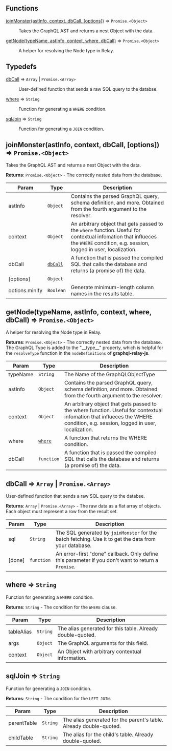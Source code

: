 ## Functions

<dl>
<dt><a href="#joinMonster">joinMonster(astInfo, context, dbCall, [options])</a> ⇒ <code>Promise.&lt;Object&gt;</code></dt>
<dd><p>Takes the GraphQL AST and returns a nest Object with the data.</p>
</dd>
<dt><a href="#getNode">getNode(typeName, astInfo, context, where, dbCall)</a> ⇒ <code>Promise.&lt;Object&gt;</code></dt>
<dd><p>A helper for resolving the Node type in Relay.</p>
</dd>
</dl>

## Typedefs

<dl>
<dt><a href="#dbCall">dbCall</a> ⇒ <code>Array</code> | <code>Promise.&lt;Array&gt;</code></dt>
<dd><p>User-defined function that sends a raw SQL query to the databse.</p>
</dd>
<dt><a href="#where">where</a> ⇒ <code>String</code></dt>
<dd><p>Function for generating a <code>WHERE</code> condition.</p>
</dd>
<dt><a href="#sqlJoin">sqlJoin</a> ⇒ <code>String</code></dt>
<dd><p>Function for generating a <code>JOIN</code> condition.</p>
</dd>
</dl>

<a name="joinMonster"></a>

## joinMonster(astInfo, context, dbCall, [options]) ⇒ <code>Promise.&lt;Object&gt;</code>
Takes the GraphQL AST and returns a nest Object with the data.

**Returns**: <code>Promise.&lt;Object&gt;</code> - The correctly nested data from the database.  

| Param | Type | Description |
| --- | --- | --- |
| astInfo | <code>Object</code> | Contains the parsed GraphQL query, schema definition, and more. Obtained from the fourth argument to the resolver. |
| context | <code>Object</code> | An arbitrary object that gets passed to the `where` function. Useful for contextual infomation that influeces the  `WHERE` condition, e.g. session, logged in user, localization. |
| dbCall | <code>[dbCall](#dbCall)</code> | A function that is passed the compiled SQL that calls the database and returns (a promise of) the data. |
| [options] | <code>Object</code> |  |
| options.minify | <code>Boolean</code> | Generate minimum-length column names in the results table. |

<a name="getNode"></a>

## getNode(typeName, astInfo, context, where, dbCall) ⇒ <code>Promise.&lt;Object&gt;</code>
A helper for resolving the Node type in Relay.

**Returns**: <code>Promise.&lt;Object&gt;</code> - The correctly nested data from the database. The GraphQL Type is added to the "\_\_type\_\_" property, which is helpful for the `resolveType` function in the `nodeDefinitions` of **graphql-relay-js**.  

| Param | Type | Description |
| --- | --- | --- |
| typeName | <code>String</code> | The Name of the GraphQLObjectType |
| astInfo | <code>Object</code> | Contains the parsed GraphQL query, schema definition, and more. Obtained from the fourth argument to the resolver. |
| context | <code>Object</code> | An arbitrary object that gets passed to the where function. Useful for contextual infomation that influeces the  WHERE condition, e.g. session, logged in user, localization. |
| where | <code>[where](#where)</code> | A function that returns the WHERE condition. |
| dbCall | <code>function</code> | A function that is passed the compiled SQL that calls the database and returns (a promise of) the data. |

<a name="dbCall"></a>

## dbCall ⇒ <code>Array</code> &#124; <code>Promise.&lt;Array&gt;</code>
User-defined function that sends a raw SQL query to the databse.

**Returns**: <code>Array</code> &#124; <code>Promise.&lt;Array&gt;</code> - The raw data as a flat array of objects. Each object must represent a row from the result set.  

| Param | Type | Description |
| --- | --- | --- |
| sql | <code>String</code> | The SQL generated by `joinMonster` for the batch fetching. Use it to get the data from your database. |
| [done] | <code>function</code> | An error-first "done" callback. Only define this parameter if you don't want to return a `Promise`. |

<a name="where"></a>

## where ⇒ <code>String</code>
Function for generating a `WHERE` condition.

**Returns**: <code>String</code> - The condition for the `WHERE` clause.  

| Param | Type | Description |
| --- | --- | --- |
| tableAlias | <code>String</code> | The alias generated for this table. Already double-quoted. |
| args | <code>Object</code> | The GraphQL arguments for this field. |
| context | <code>Object</code> | An Object with arbitrary contextual information. |

<a name="sqlJoin"></a>

## sqlJoin ⇒ <code>String</code>
Function for generating a `JOIN` condition.

**Returns**: <code>String</code> - The condition for the `LEFT JOIN`.  

| Param | Type | Description |
| --- | --- | --- |
| parentTable | <code>String</code> | The alias generated for the parent's table. Already double-quoted. |
| childTable | <code>String</code> | The alias for the child's table. Already double-quoted. |

